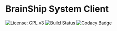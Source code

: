 # BrainShip System Client
[![License: GPL v3](https://img.shields.io/badge/License-GPLv3-blue.svg)](https://www.gnu.org/licenses/gpl-3.0)
[![Build Status](https://travis-ci.org/brain-ship/brainship.svg?branch=master)](https://travis-ci.org/brain-ship/brainship)
[![Codacy Badge](https://api.codacy.com/project/badge/Grade/94e28f3b1fc54c099c175f881d80fef6)](https://www.codacy.com/manual/project.brainship/brainship-cli?utm_source=github.com&amp;utm_medium=referral&amp;utm_content=brain-ship/brainship-cli&amp;utm_campaign=Badge_Grade)
